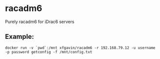 # racadm6
Purely racadm6 for iDrac6 servers

## Example:

```
docker run -v `pwd`:/mnt xfgavin/racadm6 -r 192.168.79.12 -u username -p password getconfig -f /mnt/config.txt
```
